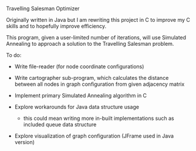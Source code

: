 Travelling Salesman Optimizer

Originally written in Java but I am rewriting this project in C to improve my C skills and to hopefully improve efficiency.

This program, given a user-limited number of iterations, will use Simulated Annealing to approach a solution to the Travelling Salesman problem.

To do:
- Write file-reader (for node coordinate configurations)
- Write cartographer sub-program, which calculates the distance between all nodes in graph configuration from given adjacency matrix
- Implement primary Simulated Annealing algorithm in C

- Explore workarounds for Java data structure usage
    - this could mean writing more in-built implementations such as included queue data structure

- Explore visualization of graph configuration (JFrame used in Java version)